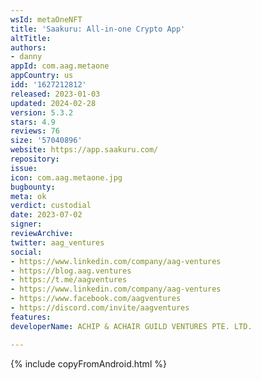 ```yaml
---
wsId: metaOneNFT
title: 'Saakuru: All-in-one Crypto App'
altTitle: 
authors:
- danny
appId: com.aag.metaone
appCountry: us
idd: '1627212812'
released: 2023-01-03
updated: 2024-02-28
version: 5.3.2
stars: 4.9
reviews: 76
size: '57040896'
website: https://app.saakuru.com/
repository: 
issue: 
icon: com.aag.metaone.jpg
bugbounty: 
meta: ok
verdict: custodial
date: 2023-07-02
signer: 
reviewArchive: 
twitter: aag_ventures
social:
- https://www.linkedin.com/company/aag-ventures
- https://blog.aag.ventures
- https://t.me/aagventures
- https://www.linkedin.com/company/aag-ventures
- https://www.facebook.com/aagventures
- https://discord.com/invite/aagventures
features: 
developerName: ACHIP & ACHAIR GUILD VENTURES PTE. LTD.

---
```


{% include copyFromAndroid.html %}
